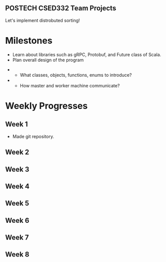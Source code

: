 POSTECH CSED332 Team Projects
---
Let's implement distrobuted sorting!

# Milestones
* Learn about libraries such as gRPC, Protobuf, and Future class of Scala.
* Plan overall design of the program
+ - What classes, objects, functions, enums to introduce?
+ - How master and worker machine communicate?

# Weekly Progresses
## Week 1
* Made git repository.
## Week 2
## Week 3
## Week 4
## Week 5
## Week 6
## Week 7
## Week 8